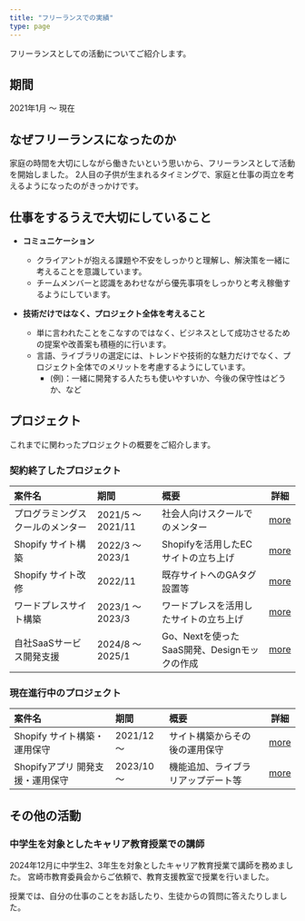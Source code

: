 ```yaml
---
title: "フリーランスでの実績"
type: page
---
```


フリーランスとしての活動についてご紹介します。

## 期間
2021年1月 〜 現在

## なぜフリーランスになったのか
家庭の時間を大切にしながら働きたいという思いから、フリーランスとして活動を開始しました。
2人目の子供が生まれるタイミングで、家庭と仕事の両立を考えるようになったのがきっかけです。

## 仕事をするうえで大切にしていること
- **コミュニケーション**
  - クライアントが抱える課題や不安をしっかりと理解し、解決策を一緒に考えることを意識しています。
  - チームメンバーと認識をあわせながら優先事項をしっかりと考え稼働するようにしています。

- **技術だけではなく、プロジェクト全体を考えること**
  - 単に言われたことをこなすのではなく、ビジネスとして成功させるための提案や改善案も積極的に行います。
  - 言語、ライブラリの選定には、トレンドや技術的な魅力だけでなく、プロジェクト全体でのメリットを考慮するようにしています。
    - (例)：一緒に開発する人たちも使いやすいか、今後の保守性はどうか、など

## プロジェクト
これまでに関わったプロジェクトの概要をご紹介します。

### 契約終了したプロジェクト
| 案件名 | 期間 | 概要 | 詳細 |
|:--|:--|:--|:--:|
| プログラミングスクールのメンター | 2021/5 〜 2021/11 | 社会人向けスクールでのメンター | [more](/career/freelance/2105-2111) |
| Shopify サイト構築 | 2022/3 〜 2023/1 | Shopifyを活用したECサイトの立ち上げ | [more](/career/freelance/2203-2301) |
| Shopify サイト改修 | 2022/11 | 既存サイトへのGAタグ設置等 | [more](/career/freelance/2211) |
| ワードプレスサイト構築 | 2023/1 〜 2023/3 | ワードプレスを活用したサイトの立ち上げ | [more](/career/freelance/2301-2303) |
| 自社SaaSサービス開発支援 | 2024/8 〜 2025/1 | Go、Nextを使ったSaaS開発、Designモックの作成 | [more](/career/freelance/2408-2501) |

### 現在進行中のプロジェクト
| 案件名 | 期間 | 概要 | 詳細 |
|:--|:--|:--|:--:|
| Shopify サイト構築・運用保守 | 2021/12 〜 | サイト構築からその後の運用保守 | [more](/career/freelance/2112-now) |
| Shopifyアプリ 開発支援・運用保守 | 2023/10 〜 | 機能追加、ライブラリアップデート等 | [more](/career/freelance/2310-now) |

## その他の活動

### 中学生を対象としたキャリア教育授業での講師

2024年12月に中学生2、3年生を対象としたキャリア教育授業で講師を務めました。
宮崎市教育委員会からご依頼で、教育支援教室で授業を行いました。

授業では、自分の仕事のことをお話したり、生徒からの質問に答えたりしました。
